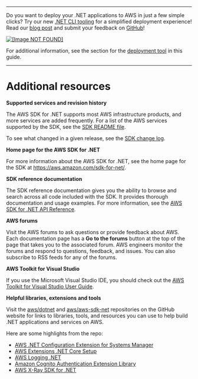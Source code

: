 --------

Do you want to deploy your \.NET applications to AWS in just a few simple clicks? Try our new [\.NET CLI tooling](https://www.nuget.org/packages/AWS.Deploy.CLI/) for a simplified deployment experience\! Read our [blog post](https://aws.amazon.com/blogs/developer/reimagining-the-aws-net-deployment-experience/) and submit your feedback on [GitHub](https://github.com/aws/aws-dotnet-deploy)\!

 [ ![\[Image NOT FOUND\]](http://docs.aws.amazon.com/sdk-for-net/v3/developer-guide/images/BannerButton.png) ](https://github.com/aws/aws-dotnet-deploy/)

For additional information, see the section for the [deployment tool](https://docs.aws.amazon.com/sdk-for-net/v3/developer-guide/deployment-tool.html) in this guide\.

--------

# Additional resources<a name="net-dg-additional-resources"></a>

 **Supported services and revision history** 

The AWS SDK for \.NET supports most AWS infrastructure products, and more services are added frequently\. For a list of the AWS services supported by the SDK, see the [SDK README file](https://github.com/aws/aws-sdk-net/blob/master/README.md)\.

To see what changed in a given release, see the [SDK change log](https://github.com/aws/aws-sdk-net/blob/master/SDK.CHANGELOG.md)\.

 **Home page for the AWS SDK for \.NET** 

For more information about the AWS SDK for \.NET, see the home page for the SDK at [https://aws\.amazon\.com/sdk\-for\-net/](https://aws.amazon.com/sdk-for-net/)\.

 **SDK reference documentation** 

The SDK reference documentation gives you the ability to browse and search across all code included with the SDK\. It provides thorough documentation and usage examples\. For more information, see the [AWS SDK for \.NET API Reference](https://docs.aws.amazon.com/sdkfornet/v3/apidocs/)\.

 **AWS forums** 

Visit the AWS forums to ask questions or provide feedback about AWS\. Each documentation page has a **Go to the forums** button at the top of the page that takes you to the associated forum\. AWS engineers monitor the forums and respond to questions, feedback, and issues\. You can also subscribe to RSS feeds for any of the forums\.

 **AWS Toolkit for Visual Studio** 

If you use the Microsoft Visual Studio IDE, you should check out the [AWS Toolkit for Visual Studio User Guide](https://docs.aws.amazon.com/AWSToolkitVS/latest/UserGuide/)\.

 **Helpful libraries, extensions and tools** 

Visit the [aws/dotnet](https://github.com/aws/dotnet) and [aws/aws\-sdk\-net](https://github.com/aws/aws-sdk-net) repositories on the GitHub website for links to libraries, tools, and resources you can use to help build \.NET applications and services on AWS\.

Here are some highlights from the repo:
+  [AWS \.NET Configuration Extension for Systems Manager](https://github.com/aws/aws-dotnet-extensions-configuration) 
+  [AWS Extensions \.NET Core Setup](https://github.com/aws/aws-sdk-net/tree/master/extensions/src/AWSSDK.Extensions.NETCore.Setup) 
+  [AWS Logging \.NET](https://github.com/aws/aws-logging-dotnet) 
+  [Amazon Cognito Authentication Extension Library](https://github.com/aws/aws-sdk-net-extensions-cognito) 
+  [AWS X\-Ray SDK for \.NET](https://github.com/aws/aws-xray-sdk-dotnet) 